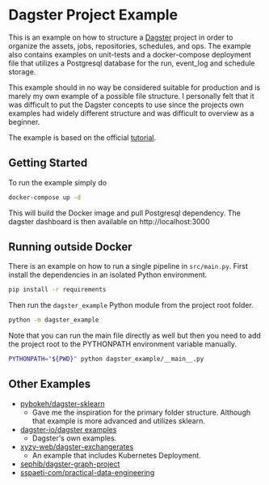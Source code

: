 # Dagster Project Example

This is an example on how to structure a [Dagster] project in order to organize
the assets, jobs, repositories, schedules, and ops. The example also contains
examples on unit-tests and a docker-compose deployment file that utilizes a
Postgresql database for the run, event_log and schedule storage.

This example should in no way be considered suitable for production and is
marely my own example of a possible file structure. I personally felt that it
was difficult to put the Dagster concepts to use since the projects own examples
had widely different structure and was difficult to overview as a beginner.

The example is based on the official [tutorial].

## Getting Started

To run the example simply do

```bash
docker-compose up -d
```

This will build the Docker image and pull Postgresql dependency. The dagster
dashboard is then available on http://localhost:3000

## Running outside Docker

There is an example on how to run a single pipeline in `src/main.py`. First
install the dependencies in an isolated Python environment.

```bash
pip install -r requirements
```

Then run the `dagster_example` Python module from the project root folder.

```bash
python -m dagster_example
```

Note that you can run the main file directly as well but then you need to add
the project root to the PYTHONPATH environment variable manually.

```bash
PYTHONPATH="${PWD}" python dagster_example/__main__.py
```

## Other Examples

- [pybokeh/dagster-sklearn]
  - Gave me the inspiration for the primary folder structure. Although that
    example is more advanced and utilizes sklearn.
- [dagster-io/dagster examples]
  - Dagster's own examples.
- [xyzy-web/dagster-exchangerates]
  - An example that includes Kubernetes Deployment.
- [sephib/dagster-graph-project]
- [sspaeti-com/practical-data-engineering]

[Dagster]: https://dagster.io/
[tutorial]:https://docs.dagster.io/tutorial
[pybokeh/dagster-sklearn]: https://github.com/pybokeh/dagster-sklearn
[dagster-io/dagster examples]: https://github.com/dagster-io/dagster
[xyzy-web/dagster-exchangerates]: https://github.com/xyzy-web/dagster-exchangerates
[sephib/dagster-graph-project]: https://github.com/sephib/dagster-graph-project
[sspaeti-com/practical-data-engineering]: https://github.com/sspaeti-com/practical-data-engineering
